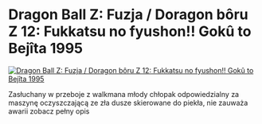 Dragon Ball Z: Fuzja / Doragon bôru Z 12: Fukkatsu no fyushon!! Gokû to Bejîta 1995 
=============
[![Dragon Ball Z: Fuzja / Doragon bôru Z 12: Fukkatsu no fyushon!! Gokû to Bejîta 1995 ](http://vidos.pl/images/player.gif)](http://vidos.pl/dragon-ball-z-fuzja-doragon-bru-z-12-fukkatsu-no-fyushon-gok-to-bejta-1995)

 Zasłuchany w przeboje z walkmana młody chłopak odpowiedzialny za maszynę oczyszczającą ze zła dusze skierowane do piekła, nie zauważa awarii zobacz pełny opis
